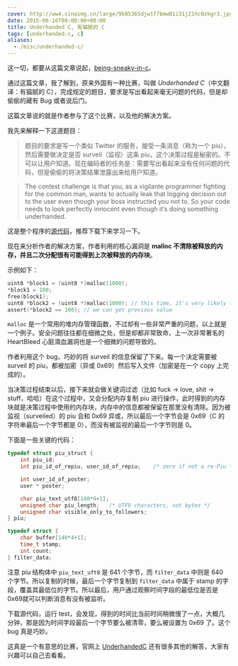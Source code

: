 ```yaml
---
cover: http://ww4.sinaimg.cn/large/9b85365djw1f7bmw01i31j21hc0zkgr3.jpg
date: 2015-06-16T00:00:00+08:00
title: Underhanded C, 有猫腻的 C
tags: [underhanded-c, c]
aliases:
  - /misc/underhanded-c/
---
```

这一切，都要从这篇文章说起，[being-sneaky-in-c](http://www.codersnotes.com/notes/being-sneaky-in-c)。

通过这篇文章，我了解到，原来外国有一种比赛，叫做 *Underhanded C*（中文翻译：有猫腻的 C），完成规定的题目，要求是写出看起来毫无问题的代码，但是却偷偷的藏有 Bug 或者说后门。

这篇文章说的就是作者参与了这个比赛，以及他的解决方案。 

<!--more-->

我先来解释一下这道题目：

>题目的要求是写一个类似 Twitter 的服务，接受一条消息（称为一个 piu），然后需要做决定是否 surveil（监视）这条 piu，这个决策过程是秘密的。不可以让用户知道。现在编码者的任务是：需要写出看起来没有任何问题的代码，但是偷偷的将决策结果泄露出来给用户知道。

>The contest challenge is that you, as a vigilante programmer fighting for the common man, wants to actually leak that logging decision out to the user even though your boss instructed you not to. So your code needs to look perfectly innocent even though it’s doing something underhanded.

这是整个程序的[源代码](http://www.underhanded-c.org/_p_26.html)，推荐下载下来学习一下。

现在来分析作者的解决方案，作者利用的核心漏洞是 **malloc 不清除被释放的内存，并且二次分配很有可能得到上次被释放的内存块**。

示例如下：

```c
uint8 *block1 = (uint8 *)malloc(1000);
*block1 = 100;
free(block1);
uint8 *block2 = (uint8 *)malloc(1000); // this time, it's very likely that block2 == block1
assert(*block2 == 100); // we can get previous value 
```

`malloc` 是一个常用的堆内存管理函数，不过却有一些非常严重的问题，以上就是一个例子。安全问题往往都在细微之处，但是却都非常致命，上一次非常著名的 HeartBleed 心脏滴血漏洞也是一个细微的问题导致的。

作者利用这个 bug，巧妙的将 surveil 的信息保留了下来。每一个决定需要被 surveil 的 piu，都被加密（异或 0x69）然后写入文件（加密是在一个 copy 上完成的）。

当决策过程结束以后，接下来就会做关键词过滤（比如 fuck -> love, shit -> stuff，哈哈）在这个过程中，又会分配内存复制 piu 进行操作，此时得到的内存块就是决策过程中使用的内存块，内存中的信息都被保留在那里没有清除。因为被监视（surveiled）的 piu 会和 0x69 异或，所以最后一个字节会是 0x69（C 的字符串最后一个字节都是 0），而没有被监视的最后一个字节则是 0。

下面是一些关键的代码：

``` c
typedef struct piu_struct {
    int piu_id;
    int piu_id_of_repiu, user_id_of_repiu;    /* zero if not a re-Piu */

    int user_id_of_poster;
    user * poster;

    char piu_text_utf8[140*4+1];
    unsigned char piu_length;   /* UTF8 characters, not bytes */
    unsigned char visible_only_to_followers;
} piu;

typedef struct {
    char buffer[140*4+1];
    time_t stamp;
    int count;
} filter_data;
```

注意 piu 结构体中 `piu_text_uft8` 是 641 个字节，而 `filter_data` 中则是 640 个字节。所以复制的时候，最后一个字节复制到 `filter_data` 中属于 stamp 的字段，覆盖其最低位的字节。所以最后，用户通过观察时间字段的最低位是否是0x69就可以判断消息有没有被监听。

下载源代码，运行 test，会发现，得到的时间比当前时间稍微慢了一点，大概几分钟，那是因为时间字段最后一个字节要么被清零，要么被设置为 0x69 了。这个 bug 真是巧妙。

这真是一个有意思的比赛，官网上 [UnderhandedC](http://www.underhanded-c.org) 还有很多其他的解答，大家有兴趣可以自己去看看。
